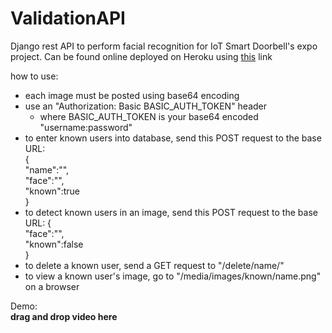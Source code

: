 # ValidationAPI

Django rest API to perform facial recognition for IoT Smart Doorbell's expo project. Can be found online deployed on Heroku using <a href="https://validation--api.herokuapp.com/">this</a> link

how to use:

- each image must be posted using base64 encoding
- use an "Authorization: Basic BASIC_AUTH_TOKEN" header
  - where BASIC_AUTH_TOKEN is your base64 encoded "username:password"
- to enter known users into database, send this POST request to the base URL:  
  {  
   "name":"",  
   "face":"",  
   "known":true  
  }
- to detect known users in an image, send this POST request to the base URL:
  {  
   "face":"",  
   "known":false  
  }
- to delete a known user, send a GET request to "/delete/name/"
- to view a known user's image, go to "/media/images/known/name.png" on a browser

Demo:  
**drag and drop video here**
